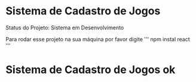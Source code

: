 <h1>Sistema de Cadastro de Jogos</h1>

Status do Projeto: Sistema em Desenvolvimento

Para rodar esse projeto na sua máquina por favor digite
'''
npm instal react
'''

# Sistema de Cadastro de Jogos ok

  
